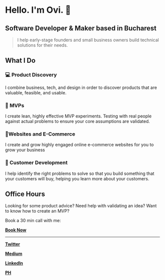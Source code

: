 # Hello. I'm Ovi. 👋

## Software Developer & Maker based in Bucharest

> I help early-stage founders and small business owners build technical solutions for their needs.
>

## **What I Do**

### 💻 **Product Discovery**

I combine business, tech, and design in order to discover products that are valuable, feasible, and usable.

### 🚀 **MVPs**

I create lean, highly effective MVP experiments. Testing with real people against actual problems to ensure your core
assumptions are validated.

### 🛒Websites and E-Commerce

I create and grow highly engaged online e-commerce websites for you to grow your business

### 🔎 Customer Development

I help identify the right problems to solve so that you build something that your customers will buy, helping you learn
more about your customers.

## Office Hours

Looking for some product advice? Need help with validating an idea? Want to know how to create an MVP?

Book a 30 min call with me:

**[Book Now](https://calendly.com/ovidiu-stoica/chat)**

--- 
**[Twitter](https://twitter.com/ovstoica)**

**[Medium](https://medium.com/@ovidiu.stoica1094)**

**[LinkedIn](https://www.linkedin.com/in/ovidiu-stoica-6b74b9123/)**

**[PH](https://www.producthunt.com/@stoica94)**
